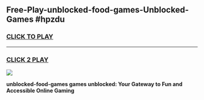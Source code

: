 
## Free-Play-unblocked-food-games-Unblocked-Games #hpzdu
<h3>
<a href="https://news.freeplayer.one?title=unblocked-food-games&ref=8M">CLICK TO PLAY</a></h3>
<hr>

<h3>
<a href="https://news.freeplayer.one?title=unblocked-food-games&ref=8M">CLICK 2 PLAY</a>
  
</h3>

<a href="https://news.freeplayer.one?title=unblocked-food-games&ref=8M"><img src="https://clearcache.store/games.png"></a>


**unblocked-food-games games unblocked: Your Gateway to Fun and Accessible Online Gaming**
